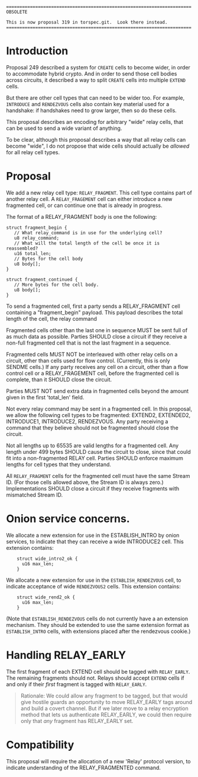 

```
======================================================================
OBSOLETE

This is now proposal 319 in torspec.git.  Look there instead.
======================================================================
```


# Introduction

Proposal 249 described a system for `CREATE` cells to become wider, in order to
accommodate hybrid crypto.  And in order to send those cell bodies across
circuits, it described a way to split `CREATE` cells into multiple `EXTEND`
cells.

But there are other cell types that can need to be wider too. For
example, `INTRODUCE` and `RENDEZVOUS` cells also contain key material
used for a handshake: if handshakes need to grow larger, then so do
these cells.

This proposal describes an encoding for arbitrary "wide" relay cells,
that can be used to send a wide variant of anything.

To be clear, although this proposal describes a way that all relay
cells can become "wide", I do not propose that wide cells should
actually be _allowed_ for all relay cell types.

# Proposal

We add a new relay cell type: `RELAY_FRAGMENT`.  This cell type contains part
of another relay cell.  A `RELAY_FRAGEMENT` cell can either introduce a new
fragmented cell, or can continue one that is already in progress.

The format of a RELAY_FRAGMENT body is one the following:

    struct fragment_begin {
       // What relay_command is in use for the underlying cell?
       u8 relay_command;
       // What will the total length of the cell be once it is reassembled?
       u16 total_len;
       // Bytes for the cell body
       u8 body[];
    }

    struct fragment_continued {
       // More bytes for the cell body.
       u8 body[];
    }

To send a fragmented cell, first a party sends a RELAY_FRAGMENT cell
containing a "fragment_begin" payload.  This payload describes the total
length of the cell, the relay command

Fragmented cells other than the last one in sequence MUST be sent full of
as much data as possible.  Parties SHOULD close a circuit if they receive a
non-full fragmented cell that is not the last fragment in a sequence.

Fragmented cells MUST NOT be interleaved with other relay cells on a circuit,
other than cells used for flow control. (Currently, this is only SENDME
cells.)  If any party receives any cell on a circuit, other than a flow
control cell or a RELAY_FRAGEMENT cell, before the fragmented cell is
complete, than it SHOULD close the circuit.

Parties MUST NOT send extra data in fragmented cells beyond the amount given
in the first 'total_len' field.

Not every relay command may be sent in a fragmented cell.  In this proposal,
we allow the following cell types to be fragmented: EXTEND2, EXTENDED2,
INTRODUCE1, INTRODUCE2, RENDEZVOUS.  Any party receiving a command that they
believe should not be fragmented should close the circuit.

Not all lengths up to 65535 are valid lengths for a fragmented cell.  Any
length under 499 bytes SHOULD cause the circuit to close, since that could
fit into a non-fragmented RELAY cell.  Parties SHOULD enforce maximum lengths
for cell types that they understand.

All `RELAY_FRAGMENT` cells for the fragmented cell must have the
same Stream ID.  (For those cells allowed above, the Stream ID is
always zero.)  Implementations SHOULD close a circuit if they
receive fragments with mismatched Stream ID.

# Onion service concerns.

We allocate a new extension for use in the ESTABLISH_INTRO by onion services,
to indicate that they can receive a wide INTRODUCE2 cell.  This extension
contains:

        struct wide_intro2_ok {
          u16 max_len;
        }

We allocate a new extension for use in the `ESTABLISH_RENDEZVOUS`
cell, to indicate acceptance of wide `RENDEZVOUS2` cells.  This
extension contains:

        struct wide_rend2_ok {
          u16 max_len;
        }

(Note that `ESTABLISH_RENDEZVOUS` cells do not currently have a an
extension mechanism.  They should be extended to use the same
extension format as `ESTABLISH_INTRO` cells, with extensions placed
after the rendezvous cookie.)

# Handling RELAY_EARLY

The first fragment of each EXTEND cell should be tagged with `RELAY_EARLY`.
The remaining fragments should not.  Relays should accept `EXTEND` cells if and
only if their _first_ fragment is tagged with `RELAY_EARLY`.

> Rationale: We could allow any fragment to be tagged, but that would give
> hostile guards an opportunity to move RELAY_EARLY tags around and build a
> covert channel.  But if we later move to a relay encryption method that
> lets us authenticate RELAY_EARLY, we could then require only that _any_
> fragment has RELAY_EARLY set.

# Compatibility

This proposal will require the allocation of a new 'Relay' protocol version,
to indicate understanding of the RELAY_FRAGMENTED command.

